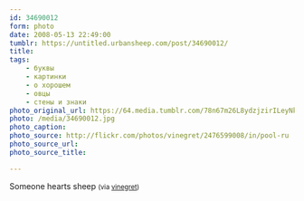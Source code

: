 ```yaml
---
id: 34690012
form: photo
date: 2008-05-13 22:49:00
tumblr: https://untitled.urbansheep.com/post/34690012/
title:
tags:
    - буквы
    - картинки
    - о хорошем
    - овцы
    - стены и знаки
photo_original_url: https://64.media.tumblr.com/78n67m26L8ydzjzirILeyNkA_500.jpg
photo: /media/34690012.jpg
photo_caption: 
photo_source: http://flickr.com/photos/vinegret/2476599008/in/pool-ru
photo_source_url:
photo_source_title:

---
```


<p>Someone hearts sheep <small>(via <a href="http://flickr.com/photos/vinegret/2476599008/in/pool-ru">vinegret</a>)</small></p>
